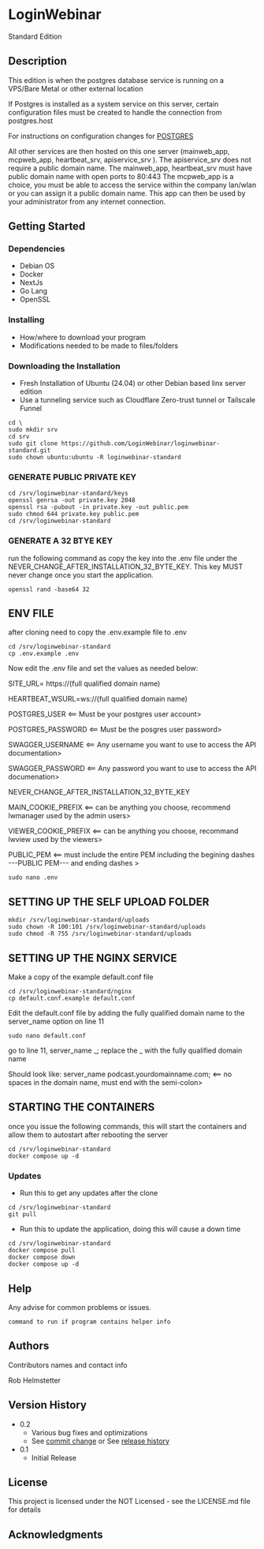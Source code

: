 # LoginWebinar

Standard Edition

## Description

This edition is when the postgres database service is running on a VPS/Bare Metal or other external location

If Postgres is installed as a system service on this server, certain configuration files must be created to handle the connection from postgres.host

For instructions on configuration changes for [POSTGRES](postgres.system.configuration.md)

All other services are then hosted on this one server (mainweb_app, mcpweb_app, heartbeat_srv, apiservice_srv ). 
The apiservice_srv does not require a public domain name.
The mainweb_app, heartbeat_srv must have public domain name with open ports to 80:443
The mcpweb_app is a choice, you must be able to access the service within the company lan/wlan or you can assign it a public domain name. This app can then be used by your administrator from any internet connection.


## Getting Started

### Dependencies

* Debian OS
* Docker
* NextJs
* Go Lang
* OpenSSL

### Installing

* How/where to download your program
* Modifications needed to be made to files/folders

### Downloading the Installation

* Fresh Installation of Ubuntu (24.04) or other Debian based linx server edition
* Use a tunneling service such as Cloudflare Zero-trust tunnel or Tailscale Funnel

```
cd \
sudo mkdir srv
cd srv
sudo git clone https://github.com/LoginWebinar/loginwebinar-standard.git
sudo chown ubuntu:ubuntu -R loginwebinar-standard
```

### GENERATE PUBLIC PRIVATE KEY


```
cd /srv/loginwebinar-standard/keys
openssl genrsa -out private.key 2048
openssl rsa -pubout -in private.key -out public.pem
sudo chmod 644 private.key public.pem
cd /srv/loginwebinar-standard

```

### GENERATE A 32 BTYE KEY

run the following command as copy the key into the .env file under the NEVER_CHANGE_AFTER_INSTALLATION_32_BYTE_KEY.
This key MUST never change once you start the application.

```
openssl rand -base64 32
```

## ENV FILE

after cloning need to copy the .env.example file to .env

```
cd /srv/loginwebinar-standard
cp .env.example .env
```

Now edit the .env file and set the values as needed below:

SITE_URL= https://(full qualified domain name)

HEARTBEAT_WSURL=ws://(full qualified domain name)

POSTGRES_USER   <== Must be your postgres user account>

POSTGRES_PASSWORD <== Must be the posgres user password>

SWAGGER_USERNAME  <== Any username you want to use to access the API documentation>

SWAGGER_PASSWORD  <== Any password you want to use to access the API documenation>

NEVER_CHANGE_AFTER_INSTALLATION_32_BYTE_KEY 

MAIN_COOKIE_PREFIX  <== can be anything you choose, recommend lwmanager used by the admin users>

VIEWER_COOKIE_PREFIX  <== can be anything you choose, recommand lwview  used by the viewers>

PUBLIC_PEM  <== must include the entire PEM including the begining dashes ---PUBLIC PEM--- and ending dashes  >


```
sudo nano .env
```

## SETTING UP THE SELF UPLOAD FOLDER

```
mkdir /srv/loginwebinar-standard/uploads
sudo chown -R 100:101 /srv/loginwebinar-standard/uploads
sudo chmod -R 755 /srv/loginwebinar-standard/uploads
```

## SETTING UP THE NGINX SERVICE

Make a copy of the example default.conf file

```
cd /srv/loginwebinar-standard/nginx
cp default.conf.example default.conf
```

Edit the default.conf file by adding the fully qualified domain name to the server_name option on line 11

```
sudo nano default.conf
```

go to line 11, server_name _;  replace the _ with the fully qualified domain name

Should look like:   server_name podcast.yourdomainname.com;   <== no spaces in the domain name, must end with the semi-colon>



## STARTING THE CONTAINERS

once you issue the following commands, this will start the containers
and allow them to autostart after rebooting the server

```
cd /srv/loginwebinar-standard
docker compose up -d
```



### Updates

* Run this to get any updates after the clone

```
cd /srv/loginwebinar-standard
git pull
```

* Run this to update the application, doing this will cause a down time

```
cd /srv/loginwebinar-standard
docker compose pull
docker compose down
docker compose up -d
```


## Help

Any advise for common problems or issues.

```
command to run if program contains helper info
```

## Authors

Contributors names and contact info

Rob Helmstetter


## Version History

* 0.2
    * Various bug fixes and optimizations
    * See [commit change]() or See [release history]()
* 0.1
    * Initial Release

## License

This project is licensed under the NOT Licensed - see the LICENSE.md file for details

## Acknowledgments



